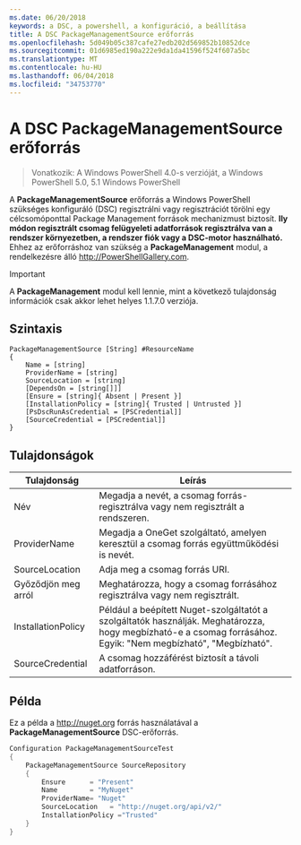 ```yaml
---
ms.date: 06/20/2018
keywords: a DSC, a powershell, a konfiguráció, a beállítása
title: A DSC PackageManagementSource erőforrás
ms.openlocfilehash: 5d049b05c387cafe27edb202d569852b10852dce
ms.sourcegitcommit: 01d6985ed190a222e9da1da41596f524f607a5bc
ms.translationtype: MT
ms.contentlocale: hu-HU
ms.lasthandoff: 06/04/2018
ms.locfileid: "34753770"
---
```

# <a name="dsc-packagemanagementsource-resource"></a>A DSC PackageManagementSource erőforrás

> Vonatkozik: A Windows PowerShell 4.0-s verzióját, a Windows PowerShell 5.0, 5.1 Windows PowerShell

A **PackageManagementSource** erőforrás a Windows PowerShell szükséges konfiguráló (DSC) regisztrálni vagy regisztrációt törölni egy célcsomóponttal Package Management források mechanizmust biztosít. **Ily módon regisztrált csomag felügyeleti adatforrások regisztrálva van a rendszer környezetben, a rendszer fiók vagy a DSC-motor használható.** Ehhez az erőforráshoz van szükség a **PackageManagement** modul, a rendelkezésre álló http://PowerShellGallery.com.

> [!IMPORTANT]
> A **PackageManagement** modul kell lennie, mint a következő tulajdonság információk csak akkor lehet helyes 1.1.7.0 verziója.

## <a name="syntax"></a>Szintaxis

```
PackageManagementSource [String] #ResourceName
{
    Name = [string]
    ProviderName = [string]
    SourceLocation = [string]
    [DependsOn = [string[]]]
    [Ensure = [string]{ Absent | Present }]
    [InstallationPolicy = [string]{ Trusted | Untrusted }]
    [PsDscRunAsCredential = [PSCredential]]
    [SourceCredential = [PSCredential]]
}
```

## <a name="properties"></a>Tulajdonságok

|  Tulajdonság  |  Leírás   |
|---|---|
| Név| Megadja a nevét, a csomag forrás-regisztrálva vagy nem regisztrált a rendszeren.|
| ProviderName| Megadja a OneGet szolgáltató, amelyen keresztül a csomag forrás együttműködési is nevét.|
| SourceLocation| Adja meg a csomag forrás URI.|
| Győződjön meg arról| Meghatározza, hogy a csomag forrásához regisztrálva vagy nem regisztrált.|
| InstallationPolicy| Például a beépített Nuget-szolgáltatót a szolgáltatók használják. Meghatározza, hogy megbízható-e a csomag forrásához. Egyik: "Nem megbízható", "Megbízható".|
| SourceCredential| A csomag hozzáférést biztosít a távoli adatforráson.|

## <a name="example"></a>Példa

Ez a példa a http://nuget.org forrás használatával a **PackageManagementSource** DSC-erőforrás.

```powershell
Configuration PackageManagementSourceTest
{
    PackageManagementSource SourceRepository
    {
        Ensure      = "Present"
        Name        = "MyNuget"
        ProviderName= "Nuget"
        SourceLocation   = "http://nuget.org/api/v2/"
        InstallationPolicy ="Trusted"
    }
}
```